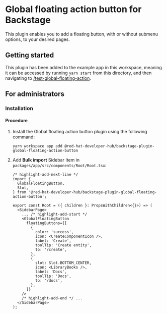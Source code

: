 # Global floating action button for Backstage

This plugin enables you to add a floating button, with or without submenu options, to your desired pages.

## Getting started

This plugin has been added to the example app in this workspace, meaning it can be accessed by running `yarn start` from this directory, and then navigating to [/test-global-floating-action](http://localhost:3000/test-global-floating-action).

## For administrators

### Installation

#### Procedure

1. Install the Global floating action button plugin using the following command:

   ```console
   yarn workspace app add @red-hat-developer-hub/backstage-plugin-global-floating-action-button
   ```

2. Add **Bulk import** Sidebar Item in `packages/app/src/components/Root/Root.tsx`:

   ```tsx title="packages/app/src/components/Root/Root.tsx"
   /* highlight-add-next-line */
   import {
     GlobalFloatingButton,
     Slot,
   } from '@red-hat-developer-hub/backstage-plugin-global-floating-action-button';

   export const Root = ({ children }: PropsWithChildren<{}>) => (
     <SidebarPage>
       ... /* highlight-add-start */
       <GlobalFloatingButton
         floatingButtons={[
           {
             color: 'success',
             icon: <CreateComponentIcon />,
             label: 'Create',
             toolTip: 'Create entity',
             to: '/create',
           },
           {
             slot: Slot.BOTTOM_CENTER,
             icon: <LibraryBooks />,
             label: 'Docs',
             toolTip: 'Docs',
             to: '/docs',
           },
         ]}
       />
       /* highlight-add-end */ ...
     </SidebarPage>
   );
   ```
